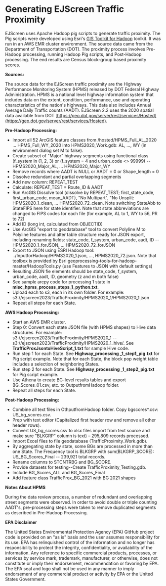 # **Generating EJScreen Traffic Proximity**

EJScreen uses Apache Hadoop pig scripts to generate traffic proximity. The Pig scripts were developed using Esri's [GIS Toolkit for Hadoop](https://esri.github.io/gis-tools-for-hadoop/) toolkit. It was run in an AWS EMR cluster environment. The source data came from the Department of Transportation (DOT). The proximity process involves Pre-Hadoop processing, running Hadoop Pig scripts, and Post-Hadoop processing. The end results are Census block-group based proximity scores.

**Sources:**

The source data for the EJScreen traffic proximity are the Highway Performance Monitoring System (HPMS) released by DOT Federal Highway Administration. HPMS is a national level highway information system that includes data on the extent, condition, performance, use and operating characteristics of the nation's highways. This data also includes Annual Average Daily Traffic counts (AADT). EJScreen 2.2 uses the 2020 spatial data available from DOT [https://geo.dot.gov/server/rest/services/Hosted](https://geo.dot.gov/server/rest/services/Hosted).

**Pre-Hadoop Processing:**

- Import all 52 ArcGIS feature classes from /hosted/HPMS\_Full\_AL\_2020 … HPMS\_Full\_WY\_2020 into HPMS2020\_Work.gdb: AL, …, WY (in environment dialog set M to false).
- Create subset of "Major" highway segments using functional class (f\_system in (1, 2, 3) or (f\_system = 4 and urban\_code \<\> 99999) -- HPMS2020\_Major\_AL, … HPMS2020\_Major\_WY
- Remove records where AADT is NULL or AADT = 0 or Shape\_length = 0
- Dissolve redundant and partial overlapping segments
- Add new column: REPEAT\_TEST
- Calculate: REPEAT\_TEST = Route\_ID & AADT
- Run ArcGIS Dissolve tool (dissolve by REPEAT\_TEST; first­\_state\_code, first\_urban\_code, mean\_AADT), "No Multipart", "No Unsplit: HPMS2020\_1\_clean, … HPMS2020\_72\_clean. Note switching StateAbb to StateFIPS here for state identifier. Note that state abbreviations are changed to FIPS codes for each file (for example, AL to 1, WY to 56, PR to 72)
- Add ID (long int, calculated from OBJECTID)
- Use ArcGIS "export to geodatabase" tool to convert Polyline M to Polyline features and alter table structure ready for JSON export, including renaming fields: state\_code, f\_system, urban\_code, aadt, ID -- HPMS2020\_1\_forJSON, … HPMS2020\_72\_forJSON
- Export to JSON using ESRI Hadoop tool: ../InputforHadoop/HPMS2020\_1.json, …, HPMS2020\_72.json. Note that toolbox is provided by Esri geoprocessing-tools-for-hadoop-master/HadoopTools.py (use Features to JSON with default settings)
- Resulting JSON fie elements should be state\_code, f\_system, urban\_code, aadt, ID, geometry (z and m both false)
- See sample arcpy code for processing 1 state in **misc\_hpms\_process\_steps\_1\_python.txt**.
- Upload each to s3, each in its own folder. For example: s3://ejscreen2023/TrafficProximity/HPMS2020\_1/HPMS2020\_1.json
- Repeat all steps for each State.

**AWS Hadoop Processing:**

- Start an AWS EMR cluster.
- Step 0: Convert each state JSON file (with HPMS shapes) to Hive data structures. For example: s3://ejscreen2023/TrafficProximity/HPMS2020\_1 -- s3://ejscreen2023/TrafficProximity/HPMS2020\_1\_hive/. See **TrafficProxJsontoHiveScript\_1.txt** for sample Hive code.
- Run step 1 for each State. See **Highway\_processing \_1\_step1\_pig.txt** for Pig script example. Note that for each State, the block pop weight table includes a selection of neighboring States.
- Run step 2 for each State. See **Highway\_processing \_1\_step2\_pig.txt** for Pig script example.
- Use Athena to create BG-level results tables and export BG\_Scores\_01.csv, etc. to OutputfromHadoop folder.
- Repeat all steps for each State.

**Post-Hadoop Processing:**

- Combine all text files in OthputfromHadoop folder. Copy bgscores\*.csv: US\_bg\_scores.csv.
- Prep with text editor (Capitalized first header row and remove all other header rows).
- Convert US\_bg\_scores.csv to xlsx files import from text source and make sure "BLKGRP" column is text) – 295,809 records processed.
- Import Excel files to file geodatabase (TrafficProximity\_Work.gdb).
- By aggregating state by state, some BGs are processed in more than one State. The Frequency tool is BLKGRP with sum(BLKGRP\_SCORE): US\_BG\_Scores\_Final -- 239,921 total records.
- Rename columns to STCNTRBG and BG\_SCORE.
- Provide datasets for testing--Create TrafficProximity\_Testing.gdb.
- Include BG\_Scores\_ALL and BG\_Scores\_Final
- Add feature class TrafficProx\_BG\_2021 with BG 2021 shapes

**Notes About HPMS**

During the data review process, a number of redundant and overlapping street segments were observed. In order to avoid double or triple counting AADT's, pre-processing steps were taken to remove duplicated segments as described in Pre-Hadoop Processing.

**EPA Disclaimer**

The United States Environmental Protection Agency (EPA) GitHub project code is provided on an "as is" basis and the user assumes responsibility for its use. EPA has relinquished control of the information and no longer has responsibility to protect the integrity, confidentiality, or availability of the information. Any reference to specific commercial products, processes, or services by service mark, trademark, manufacturer, or otherwise, does not constitute or imply their endorsement, recommendation or favoring by EPA. The EPA seal and logo shall not be used in any manner to imply endorsement of any commercial product or activity by EPA or the United States Government.
